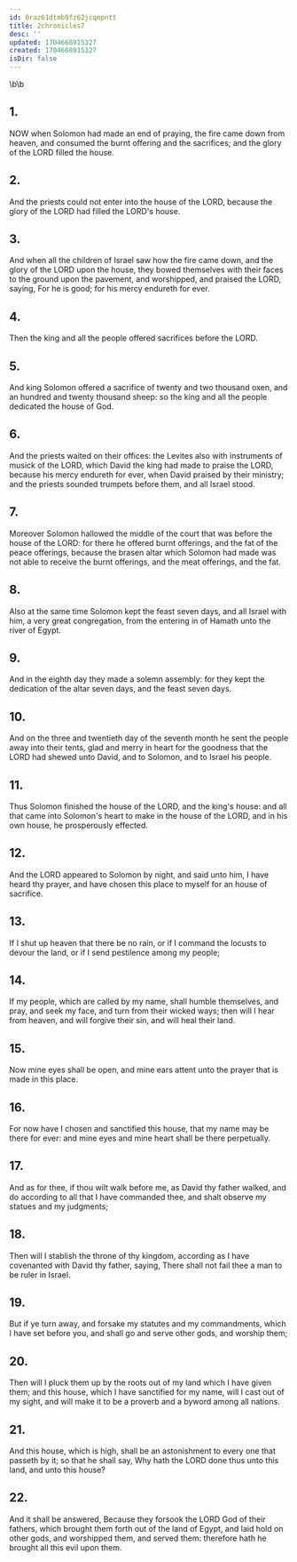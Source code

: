 ```yaml
---
id: 0raz61dtmb9fz62jcqmpntt
title: 2chronicles7
desc: ''
updated: 1704668915327
created: 1704668915327
isDir: false
---
```

\b\b
## 1.
NOW when Solomon had made an end of praying, the fire came down from heaven, and consumed the burnt offering and the sacrifices; and the glory of the LORD filled the house.
## 2.
And the priests could not enter into the house of the LORD, because the glory of the LORD had filled the LORD's house.
## 3.
And when all the children of Israel saw how the fire came down, and the glory of the LORD upon the house, they bowed themselves with their faces to the ground upon the pavement, and worshipped, and praised the LORD, saying, For he is good; for his mercy endureth for ever.
## 4.
Then the king and all the people offered sacrifices before the LORD.
## 5.
And king Solomon offered a sacrifice of twenty and two thousand oxen, and an hundred and twenty thousand sheep: so the king and all the people dedicated the house of God.
## 6.
And the priests waited on their offices: the Levites also with instruments of musick of the LORD, which David the king had made to praise the LORD, because his mercy endureth for ever, when David praised by their ministry; and the priests sounded trumpets before them, and all Israel stood.
## 7.
Moreover Solomon hallowed the middle of the court that was before the house of the LORD: for there he offered burnt offerings, and the fat of the peace offerings, because the brasen altar which Solomon had made was not able to receive the burnt offerings, and the meat offerings, and the fat.
## 8.
Also at the same time Solomon kept the feast seven days, and all Israel with him, a very great congregation, from the entering in of Hamath unto the river of Egypt.
## 9.
And in the eighth day they made a solemn assembly: for they kept the dedication of the altar seven days, and the feast seven days.
## 10.
And on the three and twentieth day of the seventh month he sent the people away into their tents, glad and merry in heart for the goodness that the LORD had shewed unto David, and to Solomon, and to Israel his people.
## 11.
Thus Solomon finished the house of the LORD, and the king's house: and all that came into Solomon's heart to make in the house of the LORD, and in his own house, he prosperously effected.
## 12.
And the LORD appeared to Solomon by night, and said unto him, I have heard thy prayer, and have chosen this place to myself for an house of sacrifice.
## 13.
If I shut up heaven that there be no rain, or if I command the locusts to devour the land, or if I send pestilence among my people;
## 14.
If my people, which are called by my name, shall humble themselves, and pray, and seek my face, and turn from their wicked ways; then will I hear from heaven, and will forgive their sin, and will heal their land.
## 15.
Now mine eyes shall be open, and mine ears attent unto the prayer that is made in this place.
## 16.
For now have I chosen and sanctified this house, that my name may be there for ever: and mine eyes and mine heart shall be there perpetually.
## 17.
And as for thee, if thou wilt walk before me, as David thy father walked, and do according to all that I have commanded thee, and shalt observe my statues and my judgments;
## 18.
Then will I stablish the throne of thy kingdom, according as I have covenanted with David thy father, saying, There shall not fail thee a man to be ruler in Israel.
## 19.
But if ye turn away, and forsake my statutes and my commandments, which I have set before you, and shall go and serve other gods, and worship them;
## 20.
Then will I pluck them up by the roots out of my land which I have given them; and this house, which I have sanctified for my name, will I cast out of my sight, and will make it to be a proverb and a byword among all nations.
## 21.
And this house, which is high, shall be an astonishment to every one that passeth by it; so that he shall say, Why hath the LORD done thus unto this land, and unto this house?
## 22.
And it shall be answered, Because they forsook the LORD God of their fathers, which brought them forth out of the land of Egypt, and laid hold on other gods, and worshipped them, and served them: therefore hath he brought all this evil upon them.
